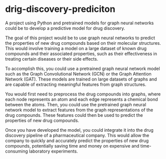 # drig-discovery-prediciton
 A project using Python and pretrained models for graph neural networks could be to develop a predictive model for drug discovery.

The goal of this project would be to use graph neural networks to predict the properties of new drug compounds based on their molecular structures. This would involve training a model on a large dataset of known drug compounds and their associated properties, such as their effectiveness in treating certain diseases or their side effects.

To accomplish this, you could use a pretrained graph neural network model such as the Graph Convolutional Network (GCN) or the Graph Attention Network (GAT). These models are trained on large datasets of graphs and are capable of extracting meaningful features from graph structures.

You would first need to preprocess the drug compounds into graphs, where each node represents an atom and each edge represents a chemical bond between the atoms. Then, you could use the pretrained graph neural network model to extract features from the graph representations of the drug compounds. These features could then be used to predict the properties of new drug compounds.

Once you have developed the model, you could integrate it into the drug discovery pipeline of a pharmaceutical company. This would allow the company to quickly and accurately predict the properties of new drug compounds, potentially saving time and money on expensive and time-consuming laboratory experiments.
